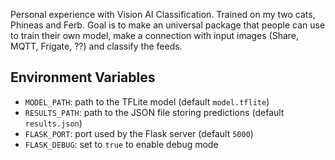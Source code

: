 Personal experience with Vision AI Classification.
Trained on my two cats, Phineas and Ferb.
Goal is to make an universal package that people can use to train their own model, make a connection with input images (Share, MQTT, Frigate, ??) and classify the feeds.

## Environment Variables

- `MODEL_PATH`: path to the TFLite model (default `model.tflite`)
- `RESULTS_PATH`: path to the JSON file storing predictions (default `results.json`)
- `FLASK_PORT`: port used by the Flask server (default `5000`)
- `FLASK_DEBUG`: set to `true` to enable debug mode

